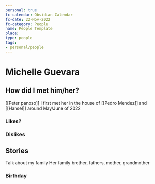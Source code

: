 ```yaml
---
personal: true
fc-calendar: Obsidian Calendar
fc-date: 22-Nov-2022
fc-category: People
name: People Template
place: 
type: people
tags:
- personal/people
---
```


# Michelle Guevara


## How did I met him/her?
[[Peter panoso]]
I first met her in the house of  [[Pedro Mendez]] and [[Hansel]] around May/June of 2022


### Likes?

### Dislikes

## Stories
Talk about my family 
Her family brother, fathers, mother, grandmother 

### Birthday

